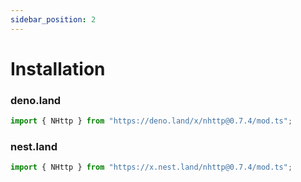 ```yaml
---
sidebar_position: 2
---
```


# Installation
### deno.land
```js
import { NHttp } from "https://deno.land/x/nhttp@0.7.4/mod.ts";
```
### nest.land
```js
import { NHttp } from "https://x.nest.land/nhttp@0.7.4/mod.ts";
```
